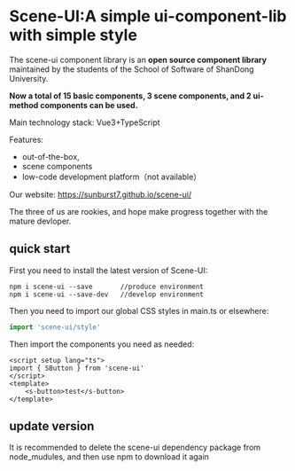 # Scene-UI:A simple ui-component-lib with simple style

The scene-ui component library is an **open source component library** maintained by the students of the School of Software of ShanDong University.

**Now a total of 15 basic components, 3 scene components, and 2 ui-method components can be used.**

Main technology stack:  Vue3+TypeScript

Features: 

* out-of-the-box,
* scene components
*  low-code development platform（not available）

Our website: https://sunburst7.github.io/scene-ui/

The three of us are rookies, and hope make progress together with the mature devloper.

## quick start

First you need to install the latest version of Scene-UI:

```
npm i scene-ui --save		//produce environment
npm i scene-ui --save-dev	//develop environment
```

Then you need to import our global CSS styles in main.ts or elsewhere:

```typescript
import 'scene-ui/style'
```

Then import the components you need as needed:

```vue
<script setup lang="ts">
import { SButton } from 'scene-ui'
</script>
<template>
	<s-button>test</s-button>
</template>    
```

## update version

It is recommended to delete the scene-ui dependency package from node_mudules, and then use npm to download it again



